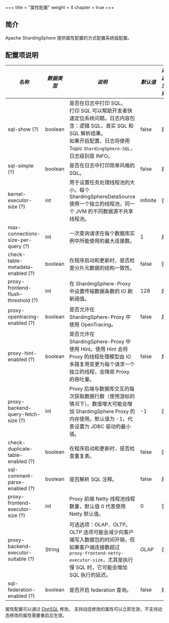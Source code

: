 +++
title = "属性配置"
weight = 4
chapter = true
+++

## 简介

Apache ShardingSphere 提供属性配置的方式配置系统级配置。

## 配置项说明

| *名称*                              | *数据类型* | *说明*                                                                                                                                                                          | *默认值*  | *动态生效* |             
| ---------------------------------- | --------- | ------------------------------------------------------------------------------------------------------------------------------------------------------------------------------ | -------- |  -------- | 
| sql-show (?)                       | boolean   | 是否在日志中打印 SQL。 <br /> 打印 SQL 可以帮助开发者快速定位系统问题。日志内容包含：逻辑 SQL，真实 SQL 和 SQL 解析结果。<br /> 如果开启配置，日志将使用 Topic `ShardingSphere-SQL`，日志级别是 INFO。 | false    | 是        |
| sql-simple (?)                     | boolean   | 是否在日志中打印简单风格的 SQL。                                                                                                                                                    | false    | 是        |
| kernel-executor-size (?)           | int       | 用于设置任务处理线程池的大小。每个 ShardingSphereDataSource 使用一个独立的线程池，同一个 JVM 的不同数据源不共享线程池。                                                                        | infinite | 否        |
| max-connections-size-per-query (?) | int       | 一次查询请求在每个数据库实例中所能使用的最大连接数。                                                                                                                                     | 1        | 是       |
| check-table-metadata-enabled (?)   | boolean   | 在程序启动和更新时，是否检查分片元数据的结构一致性。                                                                                                                                     | false    | 否       |
| proxy-frontend-flush-threshold (?) | int       | 在 ShardingSphere-Proxy 中设置传输数据条数的 IO 刷新阈值。                                                                                                                           | 128      | 是       |
| proxy-opentracing-enabled (?)      | boolean   | 是否允许在 ShardingSphere-Proxy 中使用 OpenTracing。                                                                                                                               | false    | 是      |
| proxy-hint-enabled (?)             | boolean   | 是否允许在 ShardingSphere-Proxy 中使用 Hint。使用 Hint 会将 Proxy 的线程处理模型由 IO 多路复用变更为每个请求一个独立的线程，会降低 Proxy 的吞吐量。                                               | false    | 是      |
| proxy-backend-query-fetch-size (?) | int       | Proxy 后端与数据库交互的每次获取数据行数（使用游标的情况下）。数值增大可能会增加 ShardingSphere Proxy 的内存使用。默认值为 -1，代表设置为 JDBC 驱动的最小值。                                          | -1       | 否      |
| check-duplicate-table-enabled (?)  | boolean   | 在程序启动和更新时，是否检查重复表。                                                                                                                                                   | false    | 否      |
| sql-comment-parse-enabled (?)      | boolean   | 是否解析 SQL 注释。                                                                                                                                                                | false    | 是      |
| proxy-frontend-executor-size (?)   | int       | Proxy 前端 Netty 线程池线程数量，默认值 0 代表使用 Netty 默认值。                                                                                                                       | 0        | 否      |
| proxy-backend-executor-suitable (?)| String    | 可选选项：OLAP、OLTP。OLTP 选项可能会减少向客户端写入数据包的时间开销，但如果客户端连接数超过 `proxy-frontend-netty-executor-size`，尤其是执行慢 SQL 时，它可能会增加 SQL 执行的延迟。                 | OLAP     | 否      |
| sql-federation-enabled (?)         | boolean   | 是否开启 federation 查询。                                                                                                                                                         | false    | 是      |

属性配置可以通过 [DistSQL](/cn/user-manual/shardingsphere-proxy/distsql/usage/) 修改。
支持动态修改的属性可以立即生效，不支持动态修改的属性需要重启后生效。

